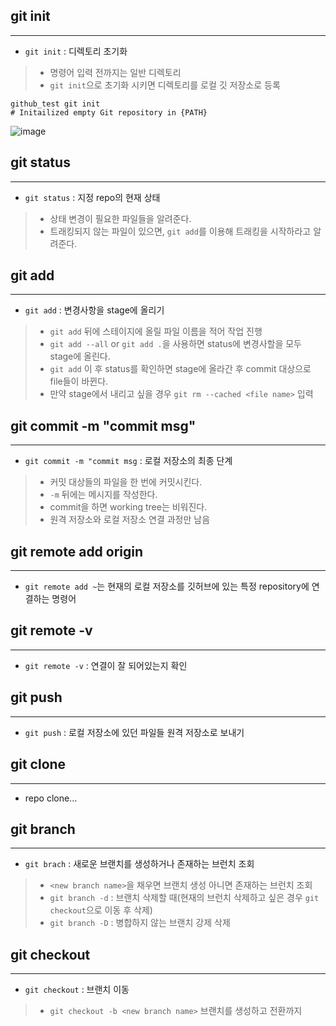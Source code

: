 ## git init
-------------------
- `git init` : 디렉토리 초기화
> - 명령어 입력 전까지는 일반 디렉토리
> - `git init`으로 초기화 시키면 디렉토리를 로컬 깃 저장소로 등록
```
github_test git init
# Initailized empty Git repository in {PATH}
```

![image](https://user-images.githubusercontent.com/77317312/127762680-f089f981-675e-4e2b-a761-a05ece98021d.png)

## git status
-------------------
- `git status` : 지정 repo의 현재 상태
> - 상태 변경이 필요한 파일들을 알려준다.
> - 트래킹되지 않는 파일이 있으면, `git add`를 이용해 트래킹을 시작하라고 알려준다.

## git add <file name>
-------------------
- `git add` : 변경사항을 stage에 올리기
> - `git add` 뒤에 스테이지에 올릴 파일 이름을 적어 작업 진행
> - `git add --all` or `git add .`을 사용하면 status에 변경사할을 모두 stage에 올린다.
> - `git add` 이 후 status를 확인하면 stage에 올라간 후 commit 대상으로 file들이 바뀐다.
> - 만약 stage에서 내리고 싶을 경우 `git rm --cached <file name>` 입력

## git commit -m "commit msg"
-------------------
- `git commit -m "commit msg` : 로컬 저장소의 최종 단계
> - 커밋 대상들의 파일을 한 번에 커밋시킨다.
> - `-m` 뒤에는 메시지를 작성한다.
> - commit을 하면 working tree는 비워진다.
> - 원격 저장소와 로컬 저장소 연결 과정만 남음

## git remote add origin
-------------------
- `git remote add ~`는 현재의 로컬 저장소를 깃허브에 있는 특정 repository에 연결하는 명령어

## git remote -v
-------------------
- `git remote -v` : 연결이 잘 되어있는지 확인

## git push <remote repo name> <branch name to push>
-------------------
- `git push` : 로컬 저장소에 있던 파일들 원격 저장소로 보내기

## git clone
-------------------
- repo clone...

## git branch <new branch name>
-------------------
- `git brach` : 새로운 브랜치를 생성하거나 존재하는 브런치 조회
> - `<new branch name>`을 채우면 브랜치 생성 아니면 존재하는 브런치 조회
> - `git branch -d` : 브랜치 삭제할 때(현재의 브런치 삭제하고 싶은 경우 `git checkout`으로 이동 후 삭제)
> - `git branch -D` : 병합하지 않는 브랜치 강제 삭제

## git checkout <branch name>
-------------------
- `git checkout` : 브랜치 이동
> - `git checkout -b <new branch name>` 브랜치를 생성하고 전환까지